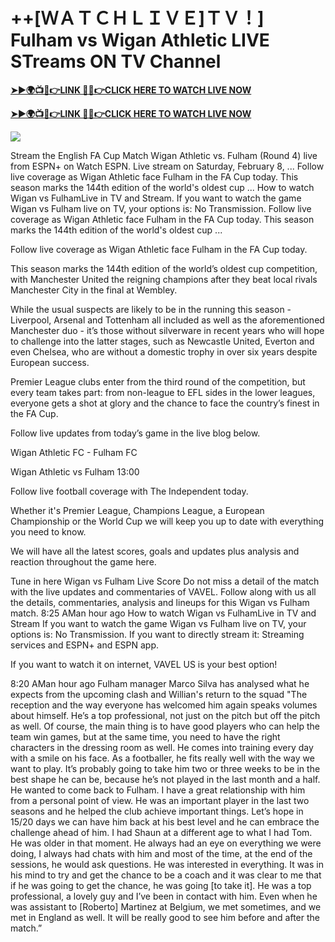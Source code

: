 # ++[ＷＡＴＣＨＬＩＶＥ]ＴＶ！] Fulham vs Wigan Athletic LIVE STreams ON TV Channel

**[➤►🌍📺📱👉LINK 🔴✅👉CLICK HERE TO WATCH LIVE NOW](https://mr-juniior.blogspot.com/2025/02/ef.html)**

**[➤►🌍📺📱👉LINK 🔴✅👉CLICK HERE TO WATCH LIVE NOW](https://mr-juniior.blogspot.com/2025/02/ef.html)**

[![](https://blogger.googleusercontent.com/img/b/R29vZ2xl/AVvXsEgw86QcRTQHa_0UF_R0Ce_BfmEP5mTpVruRVIlWCPMMqp8oWxkzZavuKovDSK7oHt7t7csMbgy3jKUoCHU7kED_YXGoogHBc3NxSi3Jurev7bBa3b51d-V1n3mFx857KlyS0FiziJpcUdJgJFovmDw3IASQPNDjw8eVi3p9JbVffFfUQEfkj3-qYllz/s686/soccer.gif)](https://mr-juniior.blogspot.com/2025/02/ef.html)

Stream the English FA Cup Match Wigan Athletic vs. Fulham (Round 4) live from ESPN+ on Watch ESPN. Live stream on Saturday, February 8, ...  Follow live coverage as Wigan Athletic face Fulham in the FA Cup today. This season marks the 144th edition of the world's oldest cup ... How to watch Wigan vs FulhamLive in TV and Stream. If you want to watch the game Wigan vs Fulham live on TV, your options is: No Transmission. Follow live coverage as Wigan Athletic face Fulham in the FA Cup today. This season marks the 144th edition of the world's oldest cup ...

Follow live coverage as Wigan Athletic face Fulham in the FA Cup today.

This season marks the 144th edition of the world’s oldest cup competition, with Manchester United the reigning champions after they beat local rivals Manchester City in the final at Wembley.

While the usual suspects are likely to be in the running this season - Liverpool, Arsenal and Tottenham all included as well as the aforementioned Manchester duo - it’s those without silverware in recent years who will hope to challenge into the latter stages, such as Newcastle United, Everton and even Chelsea, who are without a domestic trophy in over six years despite European success.

Premier League clubs enter from the third round of the competition, but every team takes part: from non-league to EFL sides in the lower leagues, everyone gets a shot at glory and the chance to face the country’s finest in the FA Cup.

Follow live updates from today’s game in the live blog below.

Wigan Athletic FC - Fulham FC

Wigan Athletic vs Fulham
13:00

Follow live football coverage with The Independent today.

Whether it's Premier League, Champions League, a European Championship or the World Cup we will keep you up to date with everything you need to know.

We will have all the latest scores, goals and updates plus analysis and reaction throughout the game here.

Tune in here Wigan vs Fulham Live Score
Do not miss a detail of the match with the live updates and commentaries of VAVEL. Follow along with us all the details, commentaries, analysis and lineups for this Wigan vs Fulham match.
8:25 AMan hour ago
How to watch Wigan vs FulhamLive in TV and Stream
If you want to watch the game Wigan vs Fulham live on TV, your options is: No Transmission.
If you want to directly stream it: Streaming services and ESPN+ and ESPN app.

If you want to watch it on internet, VAVEL US is your best option!

8:20 AMan hour ago
Fulham manager Marco Silva has analysed what he expects from the upcoming clash and Willian's return to the squad
"The reception and the way everyone has welcomed him again speaks volumes about himself. He’s a top professional, not just on the pitch but off the pitch as well. Of course, the main thing is to have good players who can help the team win games, but at the same time, you need to have the right characters in the dressing room as well. He comes into training every day with a smile on his face. As a footballer, he fits really well with the way we want to play. It’s probably going to take him two or three weeks to be in the best shape he can be, because he’s not played in the last month and a half. He wanted to come back to Fulham. I have a great relationship with him from a personal point of view. He was an important player in the last two seasons and he helped the club achieve important things. Let’s hope in 15/20 days we can have him back at his best level and he can embrace the challenge ahead of him. I had Shaun at a different age to what I had Tom. He was older in that moment. He always had an eye on everything we were doing, I always had chats with him and most of the time, at the end of the sessions, he would ask questions. He was interested in everything. It was in his mind to try and get the chance to be a coach and it was clear to me that if he was going to get the chance, he was going [to take it]. He was a top professional, a lovely guy and I’ve been in contact with him. Even when he was assistant to [Roberto] Martinez at Belgium, we met sometimes, and we met in England as well. It will be really good to see him before and after the match.”

